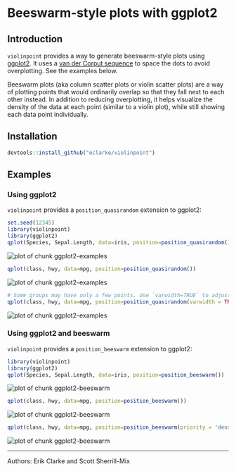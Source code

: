 # Beeswarm-style plots with ggplot2

## Introduction

`violinpoint` provides a way to generate beeswarm-style plots using [ggplot2](http://ggplot2.org). It uses a [van der Corput sequence](http://en.wikipedia.org/wiki/Van_der_Corput_sequence) to space the dots to avoid overplotting. See the examples below.

Beeswarm plots (aka column scatter plots or violin scatter plots) are a way of plotting points that would ordinarily overlap so that they fall next to each other instead. In addition to reducing overplotting, it helps visualize the density of the data at each point (similar to a violin plot), while still showing each data point individually.

## Installation


```r
devtools::install_github("eclarke/violinpoint")
```

## Examples

### Using ggplot2

`violinpoint` provides a `position_quasirandom` extension to ggplot2:

```r
set.seed(12345)
library(violinpoint)
library(ggplot2)
qplot(Species, Sepal.Length, data=iris, position=position_quasirandom())
```

![plot of chunk ggplot2-examples](README_files/ggplot2-examples-1.png) 

```r
qplot(class, hwy, data=mpg, position=position_quasirandom())
```

![plot of chunk ggplot2-examples](README_files/ggplot2-examples-2.png) 

```r
# Some groups may have only a few points. Use `varwidth=TRUE` to adjust width dynamically.
qplot(class, hwy, data=mpg, position=position_quasirandom(varwidth = TRUE))
```

![plot of chunk ggplot2-examples](README_files/ggplot2-examples-3.png) 

### Using ggplot2 and beeswarm

`violinpoint` provides a `position_beeswarm` extension to ggplot2:

```r
library(violinpoint)
library(ggplot2)
qplot(Species, Sepal.Length, data=iris, position=position_beeswarm())
```

![plot of chunk ggplot2-beeswarm](README_files/ggplot2-beeswarm-1.png) 

```r
qplot(class, hwy, data=mpg, position=position_beeswarm())
```

![plot of chunk ggplot2-beeswarm](README_files/ggplot2-beeswarm-2.png) 

```r
qplot(class, hwy, data=mpg, position=position_beeswarm(priority = 'density',cex=3))
```

![plot of chunk ggplot2-beeswarm](README_files/ggplot2-beeswarm-3.png) 


------
Authors: Erik Clarke and Scott Sherrill-Mix

